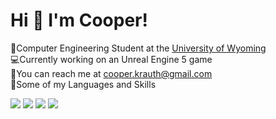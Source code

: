 # Hi 👋 I'm Cooper!   

🏫Computer Engineering Student at the <a href="http://www.uwyo.edu/">University of Wyoming</a>     
💻Currently working on an Unreal Engine 5 game   
📧You can reach me at cooper.krauth@gmail.com     
🤖Some of my Languages and Skills
<p float="left">
<img src="https://img.shields.io/badge/c-%2300599C.svg?style=for-the-badge&logo=c&logoColor=white">

<img  src="https://img.shields.io/badge/c++-%2300599C.svg?style=for-the-badge&logo=c%2B%2B&logoColor=white">

<img src ="https://img.shields.io/badge/python-3670A0?style=for-the-badge&logo=python&logoColor=ffdd54"> 

<img src = "https://img.shields.io/badge/unrealengine-%23313131.svg?style=for-the-badge&logo=unrealengine&logoColor=white">


</p>
